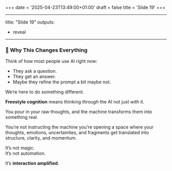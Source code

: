 +++
date = '2025-04-23T13:49:00+01:00'
draft = false
title = 'Slide 19'
+++

---
title: "Slide 19"
outputs:
  - reveal
---

### 🔄 Why This Changes Everything  

Think of how most people use AI right now:  

- They ask a question.  
- They get an answer.  
- Maybe they refine the prompt a bit maybe not.  

We’re here to do something different.  

**Freestyle cognition** means thinking *through* the AI not just *with* it.  

You pour in your raw thoughts, and the machine transforms them into something real.  

You’re not instructing the machine you’re opening a space where your thoughts, emotions, uncertainties, and fragments get translated into structure, clarity, and momentum.  

It’s not magic.  
It’s not automation.  

It’s **interaction amplified**.
